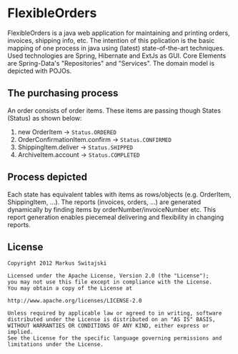 FlexibleOrders
==============

FlexibleOrders is a java web application for maintaining and printing orders, invoices, shipping info, etc.
The intention of this pplication is the basic mapping of one process in java using (latest) state-of-the-art techniques.
Used technologies are Spring, Hibernate and ExtJs as GUI. Core Elements are Spring-Data's "Repositories" and "Services".
The domain model is depicted with POJOs.


The purchasing process
----------------------
An order consists of order items. These items are passing though States (Status) as shown below:

1. new OrderItem -> `Status.ORDERED`
2. OrderConfirmationItem.confirm -> `Status.CONFIRMED`
3. ShippingItem.deliver -> `Status.SHIPPED`
4. ArchiveItem.account -> `Status.COMPLETED`


Process depicted
----------------
Each state has equivalent tables with items as rows/objects (e.g. OrderItem, ShippingItem, ...). 
The reports (invoices, orders, ...) are generated dynamically by finding items by orderNumber/invoiceNumber etc. 
This report generation enables piecemeal delivering and flexibility in changing reports.

License
-------

    Copyright 2012 Markus Switajski
    
    Licensed under the Apache License, Version 2.0 (the "License");
    you may not use this file except in compliance with the License.
    You may obtain a copy of the License at
    
    http://www.apache.org/licenses/LICENSE-2.0
    
    Unless required by applicable law or agreed to in writing, software
    distributed under the License is distributed on an "AS IS" BASIS,
    WITHOUT WARRANTIES OR CONDITIONS OF ANY KIND, either express or implied.
    See the License for the specific language governing permissions and
    limitations under the License.
